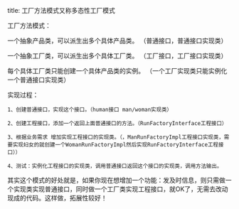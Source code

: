 title: 工厂方法模式又称多态性工厂模式


工厂方法模式：

一个抽象产品类，可以派生出多个具体产品类。  （普通接口，普通接口实现类）   

一个抽象工厂类，可以派生出多个具体工厂类。  （工厂接口，工厂接口实现类） 

每个具体工厂类只能创建一个具体产品类的实例。 （一个工厂实现类只能实例化一个普通接口实现类）

实现过程：
    
    1、创建普通接口，实现这个接口。（human接口 man/woman实现类）
    
    2、创建工程接口，添加一个返回上面普通接口的方法。（RunFactoryInterface工程接口）
    
    3、根据业务需求 增加实现工程接口的实现类。（，ManRunFactoryImpl工程接口实现类，需要实现妇女的就创建一个WomanRunFactoryImpl然后实现RunFactoryInterface工程接口））
    
    4、测试：实例化工程接口的实现类，调用普通接口返回这个接口的实现类，调用方法输出。

其实这个模式的好处就是，如果你现在想增加一个功能：发及时信息，则只需做一个实现类实现普通接口，同时做一个工厂类实现工程接口，就OK了，无需去改动现成的代码。这样做，拓展性较好！
